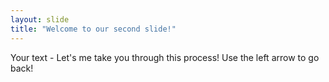 ```yaml
---
layout: slide
title: "Welcome to our second slide!"
---
```

Your text - Let's me take you through this process!
Use the left arrow to go back!
